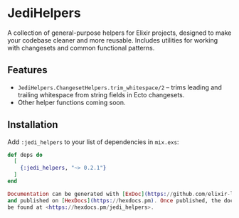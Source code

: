 # JediHelpers

A collection of general-purpose helpers for Elixir projects, designed to make your codebase cleaner and more reusable. Includes utilities for working with changesets and common functional patterns.

## Features

- `JediHelpers.ChangesetHelpers.trim_whitespace/2` – trims leading and trailing whitespace from string fields in Ecto changesets.
- Other helper functions coming soon.

## Installation

Add `:jedi_helpers` to your list of dependencies in `mix.exs`:

```elixir
def deps do
  [
    {:jedi_helpers, "~> 0.2.1"}
  ]
end

Documentation can be generated with [ExDoc](https://github.com/elixir-lang/ex_doc)
and published on [HexDocs](https://hexdocs.pm). Once published, the docs can
be found at <https://hexdocs.pm/jedi_helpers>.

